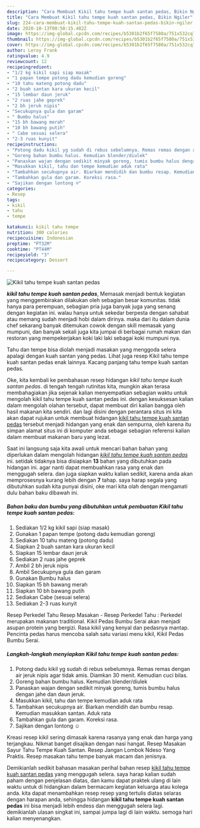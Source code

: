 ```yaml
---
description: "Cara Membuat Kikil tahu tempe kuah santan pedas, Bikin Ngiler"
title: "Cara Membuat Kikil tahu tempe kuah santan pedas, Bikin Ngiler"
slug: 224-cara-membuat-kikil-tahu-tempe-kuah-santan-pedas-bikin-ngiler
date: 2020-10-13T00:50:15.482Z
image: https://img-global.cpcdn.com/recipes/b5301b2f65f7580a/751x532cq70/kikil-tahu-tempe-kuah-santan-pedas-foto-resep-utama.jpg
thumbnail: https://img-global.cpcdn.com/recipes/b5301b2f65f7580a/751x532cq70/kikil-tahu-tempe-kuah-santan-pedas-foto-resep-utama.jpg
cover: https://img-global.cpcdn.com/recipes/b5301b2f65f7580a/751x532cq70/kikil-tahu-tempe-kuah-santan-pedas-foto-resep-utama.jpg
author: Leroy Frank
ratingvalue: 4.9
reviewcount: 12
recipeingredient:
- "1/2 kg kikil sapi siap masak"
- "1 papan tempe potong dadu kemudian goreng"
- "10 tahu mateng potong dadu"
- "2 buah santan kara ukuran kecil"
- "15 lembar daun jeruk"
- "2 ruas jahe geprek"
- "2 bh jeruk nipis"
- "Secukupnya gula dan garam"
- " Bumbu halus"
- "15 bh bawang merah"
- "10 bh bawang putih"
- " Cabe sesuai selera"
- "2-3 ruas kunyit"
recipeinstructions:
- "Potong dadu kikil yg sudah di rebus sebelumnya. Remas remas dengan air jeruk nipis agar tidak amis. Diamkan 30 menit. Kemudian cuci bilas."
- "Goreng bahan bumbu halus. Kemudian blender/diulek"
- "Panaskan wajan dengan sedikit minyak goreng, tumis bumbu halus dengan jahe dan daun jeruk."
- "Masukkan kikil, tahu dan tempe kemudian aduk rata"
- "Tambahkan secukupnya air. Biarkan mendidih dan bumbu resap. Kemudian masukkan santan. Aduk rata"
- "Tambahkan gula dan garam. Koreksi rasa."
- "Sajikan dengan lontong ☺️"
categories:
- Resep
tags:
- kikil
- tahu
- tempe

katakunci: kikil tahu tempe 
nutrition: 300 calories
recipecuisine: Indonesian
preptime: "PT32M"
cooktime: "PT44M"
recipeyield: "3"
recipecategory: Dessert

---
```



![Kikil tahu tempe kuah santan pedas](https://img-global.cpcdn.com/recipes/b5301b2f65f7580a/751x532cq70/kikil-tahu-tempe-kuah-santan-pedas-foto-resep-utama.jpg)

<b><i>kikil tahu tempe kuah santan pedas</i></b>, Memasak menjadi bentuk kegiatan yang menggembirakan dilakukan oleh sebagian besar komunitas. tidak hanya para perempuan, sebagian pria juga banyak juga yang senang dengan kegiatan ini. walau hanya untuk sekedar berpesta dengan sahabat atau memang sudah menjadi hobi dalam dirinya. maka dari itu dalam dunia chef sekarang banyak ditemukan cowok dengan skill memasak yang mumpuni, dan banyak sekali juga kita jumpai di berbagai rumah makan dan restoran yang mempekerjakan koki laki laki sebagai koki mumpuni nya.

Tahu dan tempe bisa diolah menjadi masakan yang menggoda selera apalagi dengan kuah santan yang pedas. Lihat juga resep Kikil tahu tempe kuah santan pedas enak lainnya. Kacang panjang tahu tempe kuah santan pedas.

Oke, kita kembali ke pembahasan resep hidangan <i>kikil tahu tempe kuah santan pedas</i>. di tengah tengah rutinitas kita, mungkin akan terasa membahagiakan jika sejenak kalian menyempatkan sebagian waktu untuk mengolah kikil tahu tempe kuah santan pedas ini. dengan kesuksesan kalian dalam mengolah olahan tersebut, dapat membuat diri kalian bangga oleh hasil makanan kita sendiri. dan lagi disini dengan perantara situs ini kita akan dapat rujukan untuk membuat hidangan <u>kikil tahu tempe kuah santan pedas</u> tersebut menjadi hidangan yang enak dan sempurna, oleh karena itu simpan alamat situs ini di komputer anda sebagai sebagian referensi kalian dalam membuat makanan baru yang lezat.


Saat ini langsung saja kita awali untuk mencari bahan bahan yang diperlukan dalam mengolah hidangan <u><i>kikil tahu tempe kuah santan pedas</i></u> ini. setidak tidaknya bisa disiapkan <b>13</b> bahan yang dibutuhkan pada hidangan ini. agar nanti dapat membuahkan rasa yang enak dan menggugah selera. dan juga siapkan waktu kalian sedikit, karena anda akan memprosesnya kurang lebih dengan <b>7</b> tahap. saya harap segala yang dibutuhkan sudah kita punyai disini, oke mari kita olah dengan mengamati dulu bahan baku dibawah ini.

<!--inarticleads1-->

##### Bahan baku dan bumbu yang dibutuhkan untuk pembuatan Kikil tahu tempe kuah santan pedas:

1. Sediakan 1/2 kg kikil sapi (siap masak)
1. Gunakan 1 papan tempe (potong dadu kemudian goreng)
1. Sediakan 10 tahu mateng (potong dadu)
1. Siapkan 2 buah santan kara ukuran kecil
1. Siapkan 15 lembar daun jeruk
1. Sediakan 2 ruas jahe geprek
1. Ambil 2 bh jeruk nipis
1. Ambil Secukupnya gula dan garam
1. Gunakan  Bumbu halus
1. Siapkan 15 bh bawang merah
1. Siapkan 10 bh bawang putih
1. Sediakan  Cabe (sesuai selera)
1. Sediakan 2-3 ruas kunyit


Resep Perkedel Tahu Resep Masakan - Resep Perkedel Tahu : Perkedel merupakan makanan traditional. Kikil Pedas Bumbu Serai akan menjadi asupan protein yang bergizi. Rasa kikil yang kenyal dan pedasnya mantap. Pencinta pedas harus mencoba salah satu variasi menu kikil, Kikil Pedas Bumbu Serai. 

<!--inarticleads2-->

##### Langkah-langkah menyiapkan Kikil tahu tempe kuah santan pedas:

1. Potong dadu kikil yg sudah di rebus sebelumnya. Remas remas dengan air jeruk nipis agar tidak amis. Diamkan 30 menit. Kemudian cuci bilas.
1. Goreng bahan bumbu halus. Kemudian blender/diulek
1. Panaskan wajan dengan sedikit minyak goreng, tumis bumbu halus dengan jahe dan daun jeruk.
1. Masukkan kikil, tahu dan tempe kemudian aduk rata
1. Tambahkan secukupnya air. Biarkan mendidih dan bumbu resap. Kemudian masukkan santan. Aduk rata
1. Tambahkan gula dan garam. Koreksi rasa.
1. Sajikan dengan lontong ☺️


Kreasi resep kikil sering dimasak karena rasanya yang enak dan harga yang terjangkau. Nikmat banget disajikan dengan nasi hangat. Resep Masakan Sayur Tahu Tempe Kuah Santan. Resep Jangan Lombok Ndeso Yang Praktis. Resep masakan tahu tempe banyak macam dan jenisnya. 

Demikianlah sedikit bahasan masakan perihal bahan resep <u>kikil tahu tempe kuah santan pedas</u> yang menggugah selera. saya harap kalian sudah paham dengan penjelasan diatas, dan kamu dapat praktek ulang di lain waktu untuk di hidangkan dalam bermacam kegiatan keluarga atau kolega anda. kita dapat menambahkan resep resep yang tertulis diatas selaras dengan harapan anda, sehingga hidangan <b>kikil tahu tempe kuah santan pedas</b> ini bisa menjadi lebih endess dan menggugah selera lagi. demikianlah ulasan singkat ini, sampai jumpa lagi di lain waktu. semoga hari kalian menyenangkan.
